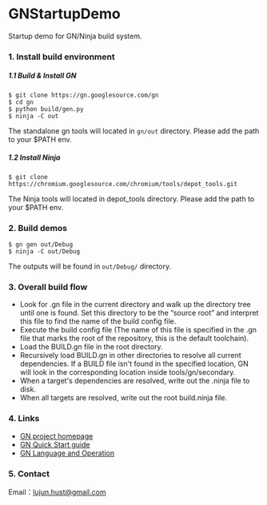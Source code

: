 # GNStartupDemo

Startup demo for GN/Ninja build system.

### 1. Install build environment

##### 1.1 Build & Install GN

```shell
$ git clone https://gn.googlesource.com/gn
$ cd gn
$ python build/gen.py
$ ninja -C out
```

The standalone gn tools will located in `gn/out` directory. Please add the path to your $PATH env.

##### 1.2 Install Ninja

```shell
$ git clone https://chromium.googlesource.com/chromium/tools/depot_tools.git
```

The Ninja tools will located in depot_tools directory. Please add the path to your $PATH env.

### 2. Build demos

```shell
$ gn gen out/Debug
$ ninja -C out/Debug
```

The outputs will be found in `out/Debug/` directory.

### 3. Overall build flow

- Look for .gn file in the current directory and walk up the directory tree until one is found. Set this directory to be the “source root” and interpret this file to find the name of the build config file.
- Execute the build config file (The name of this file is specified in the .gn file that marks the root of the repository, this is the default toolchain).
- Load the BUILD.gn file in the root directory.
- Recursively load BUILD.gn in other directories to resolve all current dependencies. If a BUILD file isn't found in the specified location, GN will look in the corresponding location inside tools/gn/secondary.
- When a target's dependencies are resolved, write out the .ninja file to disk.
- When all targets are resolved, write out the root build.ninja file.


### 4. Links

- [GN project homepage](https://gn.googlesource.com/gn)
- [GN Quick Start guide](https://chromium.googlesource.com/chromium/src/tools/gn/+/48062805e19b4697c5fbd926dc649c78b6aaa138/docs/quick_start.md)
- [GN Language and Operation](https://chromium.googlesource.com/chromium/src/tools/gn/+/48062805e19b4697c5fbd926dc649c78b6aaa138/docs/language.md)

### 5. Contact

Email：lujun.hust@gmail.com









